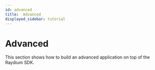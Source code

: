 ```yaml
---
id: advanced
title:  Advanced
displayed_sidebar: tutorial
---
```


# Advanced

This section shows how to build an advanced application on top of the Raydium SDK.
